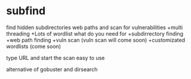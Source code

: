 # subfind
find hidden subdirectories web paths and scan for vulnerabilities
  +multi threading
  +Lots of wordlist what do you need for
  +subdirrectory finding
  +web path finding
  +vuln scan (vuln scan will come soon) 
  +customizated wordlists (come soon)
  
type URL and start the scan
easy to use

alternative of gobuster and dirsearch


